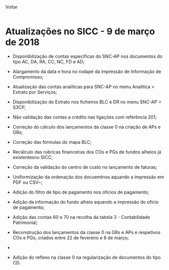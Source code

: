 <div style="width:100%; height:30px"><span onclick="loadUpgrades(['btnMenu'], event)" class="voltar">Voltar</span></div>

# Atualizações no SICC - 9 de março de 2018

- Disponibilização de contas específicas do SNC-AP nos documentos do tipo AC, DA, RA, CC, NC, FD e AD;

- Alargamento da data e hora no rodapé da impressão de Informação de Compromisso;

- Atualização das contas analíticas para SNC-AP no menu Analítica > Extrato por Serviços;

- Disponibilização do Extrato nos ficheiros BLC e DR no menu SNC-AP > S3CP;

- Não validação das contas a crédito nas ligações com referência 201;

- Correção do cálculo dos lançamentos da classe 0 na criação de APs e GRs;

- Correção das fórmulas do mapa BLC;

- Recálculo das rubricas financeiras dos COs e PGs de fundos alheios já existentesno SICC;

- Correção da validação do centro de custo no lançamento de faturas;

- Uniformização da ordenação dos docuemtnos aquando a impressão em PDF ou CSV~;

- Adição do filtro de tipo de pagamento nos ofícios de pagamento;

- Adição da informação do fundo alheio aquando a impressão do ofício de pagamento;

- Adição das contas 60 e 70 na recolha da tabela 3 - Contabilidade Patrimonial;

- Reconstrução dos lançamentos da classe 0 na GRs e APs e respetivos COs e PGs, criados entre 22 de fevereiro e 8 de março; 
-
- Adição do reflexo na classe 0 na regularização de documentos do tipo CD.
